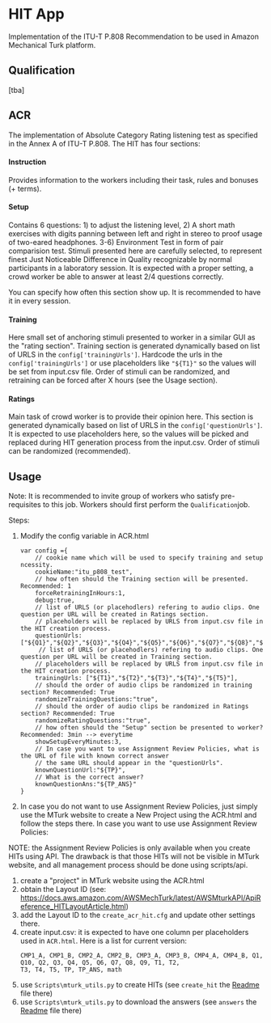 # HIT App
Implementation of the ITU-T P.808 Recommendation to be used in Amazon Mechanical Turk platform.

## Qualification
[tba]

## ACR
The implementation of Absolute Category Rating listening test as specified in the Annex A of ITU-T P.808.
The HIT has four sections: 
#### Instruction
Provides information to the workers including their task, rules and bonuses (+ terms).

#### Setup
Contains 6 questions: 1) to adjust the listening level, 2) A short math exercises with digits panning between left and 
right in stereo to proof usage of two-eared headphones. 3-6) Environment Test in form of pair comparision test. Stimuli 
presented here are carefully selected, to represent finest Just Noticeable Difference in Quality recognizable by normal
participants in a laboratory session. It is expected with a proper setting, a crowd worker be able to answer  at least 
2/4 questions correctly.

You can specify how often this section show up. It is recommended to have it in every session.    

#### Training
Here small set of anchoring stimuli presented to worker in a similar GUI as the  "rating section". 
Training section is generated dynamically based on list of URLS in the `config['trainingUrls']`.
Hardcode the urls in the  `config['trainingUrls']` or use placeholders like `"${T1}"` so the values will be set from 
input.csv file.
Order of stimuli can be randomized, and retraining can be forced after X hours (see the Usage section).

#### Ratings
Main task of crowd worker is to provide their opinion here. 
This section is generated dynamically based on list of URLS in the `config['questionUrls']`.
It is expected to use placeholders here, so the values will be picked and replaced during HIT generation process from
the input.csv.
Order of stimuli can be randomized (recommended).
 
## Usage

Note: It is recommended to invite group of workers who satisfy pre-requisites to this job. Workers should first perform 
the `Qualification`job.

Steps:
1. Modify the config  variable in ACR.html

    ```
    var config ={
        // cookie name which will be used to specify training and setup ncessity. 
        cookieName:"itu_p808_test", 
        // how often should the Training section will be presented. Recommended: 1
        forceRetrainingInHours:1,   
        debug:true,
        // list of URLS (or placehodlers) refering to audio clips. One question per URL will be created in Ratings section.
        // placeholders will be replaced by URLS from input.csv file in the HIT creation process.
        questionUrls: ["${Q1}","${Q2}","${Q3}","${Q4}","${Q5}","${Q6}","${Q7}","${Q8}","${Q9}","${Q10}","${TP}"],
         // list of URLS (or placehodlers) refering to audio clips. One question per URL will be created in Training section.
        // placeholders will be replaced by URLS from input.csv file in the HIT creation process.
        trainingUrls: ["${T1}","${T2}","${T3}","${T4}","${T5}"],
        // should the order of audio clips be randomized in training section? Recommended: True
        randomizeTrainingQuestions:"true",
        // should the order of audio clips be randomized in Ratings section? Recommended: True
        randomizeRatingQuestions:"true",
        // how often should the "Setup" section be presented to worker? Recommended: 3min --> everytime
        showSetupEveryMinutes:3,
        // In case you want to use Assignment Review Policies, what is the URL of file with known correct answer
        // the same URL should appear in the "questionUrls".
        knownQuestionUrl:"${TP}",
        // What is the correct answer?
        knownQuestionAns:"${TP_ANS}"
    } 
    ```
2. In case you do not want to use Assignment Review Policies, just simply use the MTurk website to
create a New Project using the ACR.html and follow the steps there.
In case you want to use  use Assignment Review Policies:

NOTE: the Assignment Review Policies is only available when you create HITs using API. The drawback is that those HITs 
will not be visible in MTurk website, and all management process should be done using scripts/api.

1. create a "project" in MTurk website using the ACR.html
2. obtain the Layout ID (see: https://docs.aws.amazon.com/AWSMechTurk/latest/AWSMturkAPI/ApiReference_HITLayoutArticle.html)
3. add the Layout ID to the `create_acr_hit.cfg` and update other settings there.
4. create input.csv: it is expected to have one column per placeholders used in `ACR.html`.  Here is a list for current
version:
    ```
    CMP1_A, CMP1_B, CMP2_A, CMP2_B, CMP3_A, CMP3_B, CMP4_A, CMP4_B, Q1, Q10, Q2, Q3, Q4, Q5, Q6, Q7, Q8, Q9, T1, T2, 
    T3, T4, T5, TP, TP_ANS, math
    ```
5. use `Scripts\mturk_utils.py`  to create HITs (see `create_hit` the [Readme](../Scripts/README.md) file there)
6. use  `Scripts\mturk_utils.py`  to download the answers (see `answers` the [Readme](../Scripts/README.md) file there)


 

